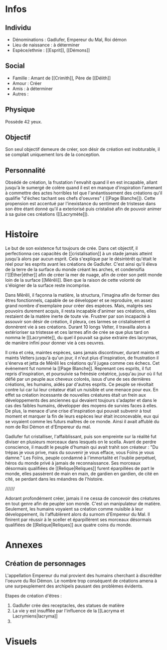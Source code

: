 # Infos
## Individu
- Dénominations : Gadlufer, Empereur du Mal, Roi démon
- Lieu de naissance : à déterminer
- Espèce/ethnie : [[Esprit]],  [[Démons]]
## Social 
- Famille : Amant de [[Crimith]], Père de [[Délith]]
- Amour : Créer 
- Amis : à déterminer
- Autres : 
##  Physique
Possède 42 yeux.
## Objectif
Son seul objectif demeure de créer, son désir de création est inobturable, il se complait uniquement lors de la conception.

## Personnalité 
Obsédé de création, la frustation l'envahit quand il en est incapable, allant jusqu'à le sumergé de colère quand il est en manque d'inspiration l'amenant à commettre des actes horribles tel que l'anéantissement des créations qu'il qualifie "d'échec tachant ses chefs d'oeuvres" ( [[Page Blanche]]). Cette propension est accentué par l'inexistance du sentiment de tristesse dans son être étant donné qu'il a exteriorisé puis cristalisé afin de pouvoir animer à sa guise ces créations ([[Lacrymète]]).


# Histoire
Le but de son existence fut toujours de crée. Dans cet objectif, il perfectionna ces capacités de [[cristalisation]] à un stade jamais atteint jusqu'à alors par aucun esprit. Cela s'explique par le désintérêt qu'était le réel pour les esprits avant les créations de Gadlufer. C'est ainsi qu'il éleva de la terre de la surface du monde créant les arches, et condensifia l'[[Éther|éther]] afin de créer la mer de nuage, afin de créer son petit monde loin de la surface [[Mērēli]]. Bien que la raison de cette volonté de s'éloigner de la surface reste incomprise. 

Dans Mērēli, il façonna la matière, la structura, l'imagina afin de former des êtres fonctionnels, capable de se développer et se reproduire, en assez grand nombre d'exemplaire pour créer des espèces. Mais, malgrès ses pouvoirs durement acquis, il resta incapable d'animer ses créations, elles restaient de la matère inerte de toute vie. Frustrer par son incapacité à assouvir son désir de création, il pleura, ces larmes se cristalisèrent et donnèrent vie à ses créations. Durant 10 longs Velter, il travailla alors à extérioriser sa tristesse et ces larmes afin de crée se que plus tard on nomma le [[Lacrymète]], du quel il pouvait sa guise extraire des lacrymas, de manière infini pour donner vie à ces oeuvres. 

Il créa et créa, maintes espèces, sans jamais discontinuer, durant maints et maints Velters jusqu'à qu'un jour, il n'eut plus d'inspiration, de frustration il s'énerva et jetta de Mērēli  les créations qu'il jugea comme ces échecs. Cet évènement fut nommé la [[Page Blanche]].  Reprenant ces esprits, il fut repris d'inspiration, et poursuivie sa frénésie créatrice, jusqu'au jour où il fut défié par un peuple aux cheveux colorés, issus d'une de ses dernières créations, les humains, aidés par d'autres esprits. Ce peuple se révoltait contre lui car lui leur créateur était un nuisible et une menace pour eux. En effet sa création incessante de nouvelles créatures était un frein aux développements des anciennes qui devaient toujours s'adapter et dans le cas des faibles humains, développer des moyens de survies faces à elles. De plus, la menace d'une crise d'inspiration qui pouvait subvenir à tout moment et marquer la fin de leurs espèces leur était inconcevable, eux qui se voyaient comme les futurs maîtres de ce monde. Ainsi il avait affublé du nom de Roi Démon et d'Empereur du mal.

Gadlufer fut cristalliser, l'affaiblissant, puis son empreinte sur la réalité fut diviser en plusieurs morceaux dans lesquels on le scella. Avant de perdre conscience, il maudit le peuple d'humain qui avait trahit son créateur : "Du trépas je vous prive, mais du souvenir je vous efface, vous Foïns je vous damne." Les Foïns, peuple condamné à l'immortalité et l'oublie perpétuel, héros du monde privé à jamais de reconnaissance. Ses morceaux désormais qualifiées de [[Relique|Reliques]]  furent éparpillées de part le monde, elles passèrent de main en main, de gardien en gardien, de cité en cité, se perdant dans les méandres de l'histoire. 


//////

Adorant profondément créer, jamais il ne cessa de concevoir des créatures en tout genre afin de peupler son monde. C'est un manipulateur de matière.
Seulement, les humains voyaient sa création comme nuisible à leur développement, ils l'affublèrent alors du surnom d'Empereur du Mal. Il finirent par réussir à le sceller et éparpillèrent ses morceaux désormais qualifiées de [[Relique|Reliques]] aux quatre coins du monde.
# Annexes
## Création de personnages
L'appellation Empereur du mal provient des humains cherchant à discréditer l'oeuvre du Roi Démon.
Le nombre trop conséquent de créations amena à une surpeuplement des archipels pausant des problèmes évidents.

Etapes de création d'êtres :
1. Gadlufer crée des receptacles, des statues de matière
2. La vie y est insufflée par l'influence de la [[Lacryma et Lacrymiens|lacryma]]
3. 

# Visuels